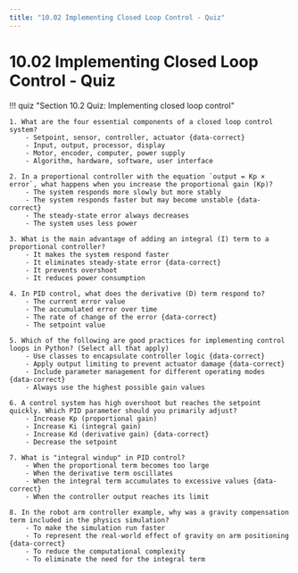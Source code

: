 ```yaml
---
title: "10.02 Implementing Closed Loop Control - Quiz"
---
```


# 10.02 Implementing Closed Loop Control - Quiz

!!! quiz "Section 10.2 Quiz: Implementing closed loop control"

    1. What are the four essential components of a closed loop control system?
        - Setpoint, sensor, controller, actuator {data-correct}
        - Input, output, processor, display
        - Motor, encoder, computer, power supply
        - Algorithm, hardware, software, user interface

    2. In a proportional controller with the equation `output = Kp × error`, what happens when you increase the proportional gain (Kp)?
        - The system responds more slowly but more stably
        - The system responds faster but may become unstable {data-correct}
        - The steady-state error always decreases
        - The system uses less power

    3. What is the main advantage of adding an integral (I) term to a proportional controller?
        - It makes the system respond faster
        - It eliminates steady-state error {data-correct}
        - It prevents overshoot
        - It reduces power consumption

    4. In PID control, what does the derivative (D) term respond to?
        - The current error value
        - The accumulated error over time
        - The rate of change of the error {data-correct}
        - The setpoint value

    5. Which of the following are good practices for implementing control loops in Python? (Select all that apply)
        - Use classes to encapsulate controller logic {data-correct}
        - Apply output limiting to prevent actuator damage {data-correct}
        - Include parameter management for different operating modes {data-correct}
        - Always use the highest possible gain values

    6. A control system has high overshoot but reaches the setpoint quickly. Which PID parameter should you primarily adjust?
        - Increase Kp (proportional gain)
        - Increase Ki (integral gain)
        - Increase Kd (derivative gain) {data-correct}
        - Decrease the setpoint

    7. What is "integral windup" in PID control?
        - When the proportional term becomes too large
        - When the derivative term oscillates
        - When the integral term accumulates to excessive values {data-correct}
        - When the controller output reaches its limit

    8. In the robot arm controller example, why was a gravity compensation term included in the physics simulation?
        - To make the simulation run faster
        - To represent the real-world effect of gravity on arm positioning {data-correct}
        - To reduce the computational complexity
        - To eliminate the need for the integral term
